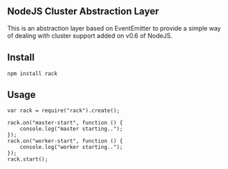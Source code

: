 ## NodeJS Cluster Abstraction Layer

This is an abstraction layer based on EventEmitter to provide a
simple way of dealing with cluster support added on v0.6 of NodeJS.

## Install

    npm install rack

## Usage

    var rack = require("rack").create();
    
    rack.on("master-start", function () {
        console.log("master starting..");
    });
    rack.on("worker-start", function () {
        console.log("worker starting..");
    });
    rack.start();
